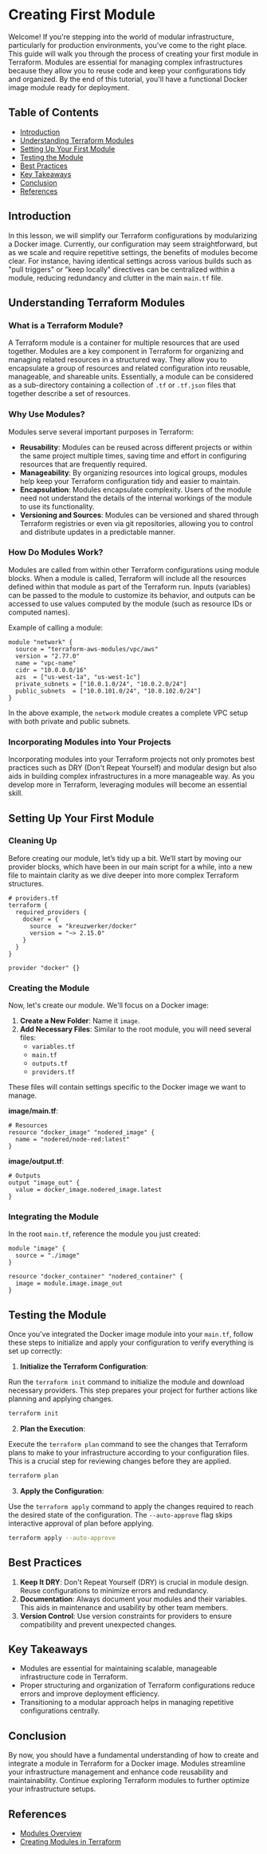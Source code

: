 # Creating First Module

Welcome! If you're stepping into the world of modular infrastructure, particularly for production environments, you've come to the right place. This guide will walk you through the process of creating your first module in Terraform. Modules are essential for managing complex infrastructures because they allow you to reuse code and keep your configurations tidy and organized. By the end of this tutorial, you'll have a functional Docker image module ready for deployment.

## Table of Contents

- [Introduction](#introduction)
- [Understanding Terraform Modules](#understanding-terraform-modules)
- [Setting Up Your First Module](#setting-up-your-first-module)
- [Testing the Module](#testing-the-module)
- [Best Practices](#best-practices)
- [Key Takeaways](#key-takeaways)
- [Conclusion](#conclusion)
- [References](#references)

## Introduction

In this lesson, we will simplify our Terraform configurations by modularizing a Docker image. Currently, our configuration may seem straightforward, but as we scale and require repetitive settings, the benefits of modules become clear. For instance, having identical settings across various builds such as "pull triggers" or "keep locally" directives can be centralized within a module, reducing redundancy and clutter in the main `main.tf` file.

## Understanding Terraform Modules

### What is a Terraform Module?

A Terraform module is a container for multiple resources that are used together. Modules are a key component in Terraform for organizing and managing related resources in a structured way. They allow you to encapsulate a group of resources and related configuration into reusable, manageable, and shareable units. Essentially, a module can be considered as a sub-directory containing a collection of `.tf` or `.tf.json` files that together describe a set of resources.

### Why Use Modules?

Modules serve several important purposes in Terraform:

- **Reusability**: Modules can be reused across different projects or within the same project multiple times, saving time and effort in configuring resources that are frequently required.
- **Manageability**: By organizing resources into logical groups, modules help keep your Terraform configuration tidy and easier to maintain.
- **Encapsulation**: Modules encapsulate complexity. Users of the module need not understand the details of the internal workings of the module to use its functionality.
- **Versioning and Sources**: Modules can be versioned and shared through Terraform registries or even via git repositories, allowing you to control and distribute updates in a predictable manner.

### How Do Modules Work?

Modules are called from within other Terraform configurations using module blocks. When a module is called, Terraform will include all the resources defined within that module as part of the Terraform run. Inputs (variables) can be passed to the module to customize its behavior, and outputs can be accessed to use values computed by the module (such as resource IDs or computed names).

Example of calling a module:

```hcl
module "network" {
  source = "terraform-aws-modules/vpc/aws"
  version = "2.77.0"
  name = "vpc-name"
  cidr = "10.0.0.0/16"
  azs  = ["us-west-1a", "us-west-1c"]
  private_subnets = ["10.0.1.0/24", "10.0.2.0/24"]
  public_subnets  = ["10.0.101.0/24", "10.0.102.0/24"]
}
```

In the above example, the `network` module creates a complete VPC setup with both private and public subnets.

### Incorporating Modules into Your Projects

Incorporating modules into your Terraform projects not only promotes best practices such as DRY (Don't Repeat Yourself) and modular design but also aids in building complex infrastructures in a more manageable way. As you develop more in Terraform, leveraging modules will become an essential skill.

## Setting Up Your First Module

### Cleaning Up

Before creating our module, let’s tidy up a bit. We’ll start by moving our provider blocks, which have been in our main script for a while, into a new file to maintain clarity as we dive deeper into more complex Terraform structures.

```hcl
# providers.tf
terraform {
  required_providers {
    docker = {
      source  = "kreuzwerker/docker"
      version = "~> 2.15.0"
    }
  }
}

provider "docker" {}
```

### Creating the Module

Now, let's create our module. We'll focus on a Docker image:

1. **Create a New Folder**: Name it `image`.
2. **Add Necessary Files**: Similar to the root module, you will need several files:
   - `variables.tf`
   - `main.tf`
   - `outputs.tf`
   - `providers.tf`

These files will contain settings specific to the Docker image we want to manage.

**image/main.tf**:

```hcl
# Resources
resource "docker_image" "nodered_image" {
  name = "nodered/node-red:latest"
}
```

**image/output.tf**:

```hcl
# Outputs
output "image_out" {
  value = docker_image.nodered_image.latest
}
```

### Integrating the Module

In the root `main.tf`, reference the module you just created:

```hcl
module "image" {
  source = "./image"
}

resource "docker_container" "nodered_container" {
  image = module.image.image_out
}
```

## Testing the Module

Once you've integrated the Docker image module into your `main.tf`, follow these steps to initialize and apply your configuration to verify everything is set up correctly:

1. **Initialize the Terraform Configuration**:

Run the `terraform init` command to initialize the module and download necessary providers. This step prepares your project for further actions like planning and applying changes.

```bash
terraform init
```

2. **Plan the Execution**:

Execute the `terraform plan` command to see the changes that Terraform plans to make to your infrastructure according to your configuration files. This is a crucial step for reviewing changes before they are applied.

```bash
terraform plan
```

3. **Apply the Configuration**:

Use the `terraform apply` command to apply the changes required to reach the desired state of the configuration. The `--auto-approve` flag skips interactive approval of plan before applying.

```bash
terraform apply --auto-approve
```

## Best Practices

1. **Keep It DRY**: Don't Repeat Yourself (DRY) is crucial in module design. Reuse configurations to minimize errors and redundancy.
2. **Documentation**: Always document your modules and their variables. This aids in maintenance and usability by other team members.
3. **Version Control**: Use version constraints for providers to ensure compatibility and prevent unexpected changes.

## Key Takeaways

- Modules are essential for maintaining scalable, manageable infrastructure code in Terraform.
- Proper structuring and organization of Terraform configurations reduce errors and improve deployment efficiency.
- Transitioning to a modular approach helps in managing repetitive configurations centrally.

## Conclusion

By now, you should have a fundamental understanding of how to create and integrate a module in Terraform for a Docker image. Modules streamline your infrastructure management and enhance code reusability and maintainability. Continue exploring Terraform modules to further optimize your infrastructure setups.

## References

- [Modules Overview](https://developer.hashicorp.com/terraform/language/modules)
- [Creating Modules in Terraform](https://developer.hashicorp.com/terraform/language/modules/develop)